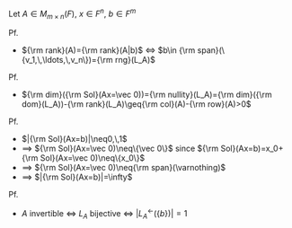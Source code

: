 
Let $A\in M_{m\times n}(F)$, $x\in F^n$, $b\in F^m$

Pf.
- ${\rm rank}(A)={\rm rank}(A|b)$ $\iff$ $b\in {\rm span}(\{v_1,\,\ldots,\,v_n\})={\rm rng}(L_A)$

Pf.
- ${\rm dim}({\rm Sol}(Ax=\vec 0))={\rm nullity}(L_A)={\rm dim}({\rm dom}(L_A))-{\rm rank}(L_A)\geq{\rm col}(A)-{\rm row}(A)>0$

Pf.
- $|{\rm Sol}(Ax=b)|\neq0,\,1$
- $\implies$ ${\rm Sol}(Ax=\vec 0)\neq\{\vec 0\}$  since  ${\rm Sol}(Ax=b)=x_0+{\rm Sol}(Ax=\vec 0)\neq\{x_0\}$
- $\implies$ ${\rm Sol}(Ax=\vec 0)\neq{\rm span}(\varnothing)$
- $\implies$ $|{\rm Sol}(Ax=b)|=\infty$

Pf.
- $A$ invertible $\iff$ $L_A$ bijective $\iff$ $|{L_A}^{\leftarrow}(\{b\})|=1$
